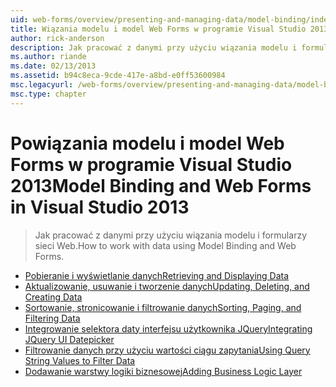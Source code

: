 ```yaml
---
uid: web-forms/overview/presenting-and-managing-data/model-binding/index
title: Wiązania modelu i model Web Forms w programie Visual Studio 2013 | Dokumentacja firmy Microsoft
author: rick-anderson
description: Jak pracować z danymi przy użyciu wiązania modelu i formularzy sieci Web.
ms.author: riande
ms.date: 02/13/2013
ms.assetid: b94c8eca-9cde-417e-a8bd-e0ff53600984
msc.legacyurl: /web-forms/overview/presenting-and-managing-data/model-binding
msc.type: chapter
---
```

<a name="model-binding-and-web-forms-in-visual-studio-2013"></a><span data-ttu-id="78057-103">Powiązania modelu i model Web Forms w programie Visual Studio 2013</span><span class="sxs-lookup"><span data-stu-id="78057-103">Model Binding and Web Forms in Visual Studio 2013</span></span>
====================
> <span data-ttu-id="78057-104">Jak pracować z danymi przy użyciu wiązania modelu i formularzy sieci Web.</span><span class="sxs-lookup"><span data-stu-id="78057-104">How to work with data using Model Binding and Web Forms.</span></span>


- [<span data-ttu-id="78057-105">Pobieranie i wyświetlanie danych</span><span class="sxs-lookup"><span data-stu-id="78057-105">Retrieving and Displaying Data</span></span>](retrieving-data.md)
- [<span data-ttu-id="78057-106">Aktualizowanie, usuwanie i tworzenie danych</span><span class="sxs-lookup"><span data-stu-id="78057-106">Updating, Deleting, and Creating Data</span></span>](updating-deleting-and-creating-data.md)
- [<span data-ttu-id="78057-107">Sortowanie, stronicowanie i filtrowanie danych</span><span class="sxs-lookup"><span data-stu-id="78057-107">Sorting, Paging, and Filtering Data</span></span>](sorting-paging-and-filtering-data.md)
- [<span data-ttu-id="78057-108">Integrowanie selektora daty interfejsu użytkownika JQuery</span><span class="sxs-lookup"><span data-stu-id="78057-108">Integrating JQuery UI Datepicker</span></span>](integrating-jquery-ui.md)
- [<span data-ttu-id="78057-109">Filtrowanie danych przy użyciu wartości ciągu zapytania</span><span class="sxs-lookup"><span data-stu-id="78057-109">Using Query String Values to Filter Data</span></span>](using-query-string-values-to-retrieve-data.md)
- [<span data-ttu-id="78057-110">Dodawanie warstwy logiki biznesowej</span><span class="sxs-lookup"><span data-stu-id="78057-110">Adding Business Logic Layer</span></span>](adding-business-logic-layer.md)
